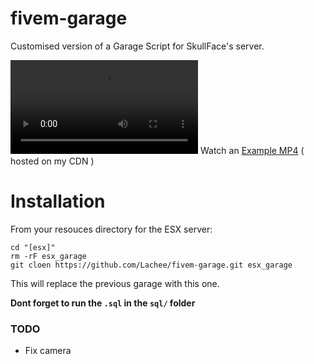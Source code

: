 # fivem-garage
Customised version of a Garage Script for SkullFace's server.

<video src="https://i.lu.je/2021/0YmegSETIa.mp4"></video>
Watch an [Example MP4](https://i.lu.je/2021/0YmegSETIa.mp4) ( hosted on my CDN )

# Installation

From your resouces directory for the ESX server:
```
cd "[esx]"
rm -rF esx_garage
git cloen https://github.com/Lachee/fivem-garage.git esx_garage
```

This will replace the previous garage with this one.

**Dont forget to run the `.sql` in the `sql/` folder**

### TODO 

- Fix camera
